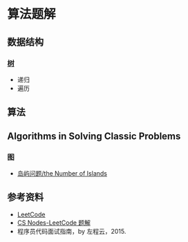 # 算法题解

## 数据结构

### [树](算法题解/算法题解-树.md) 

- 递归
- 遍历

## 算法

## Algorithms in Solving Classic Problems

### 图

- [岛屿问题/the Number of Islands](算法题解/算法题解-岛屿问题.md)

## 参考资料

- [LeetCode](https://leetcode.com/)
- [CS Nodes-LeetCode 题解](https://www.cyc2018.xyz/%E7%AE%97%E6%B3%95/Leetcode%20%E9%A2%98%E8%A7%A3/Leetcode%20%E9%A2%98%E8%A7%A3%20-%20%E7%9B%AE%E5%BD%95.html)
- 程序员代码面试指南，by 左程云，2015.
